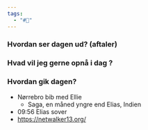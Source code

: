 ```yaml
---
tags:
  - "#📅"
---
```

### Hvordan ser dagen ud? (aftaler)


### Hvad vil jeg gerne opnå i dag ?


### Hvordan gik dagen?
- Nørrebro bib med Ellie 
	- Saga, en måned yngre end Elias, Indien
- 09:56 Elias sover
- https://netwalker13.org/